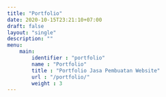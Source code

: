 ```yaml
---
title: "Portfolio"
date: 2020-10-15T23:21:10+07:00
draft: false
layout: "single"
description: ""
menu: 
    main:
        identifier : "portfolio"
        name : "Portfolio"
        title : "Portfolio Jasa Pembuatan Website"
        url : "/portfolio/"
        weight : 3
---
```


